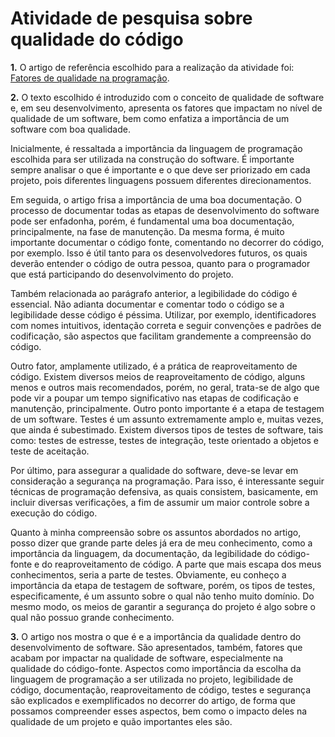 # Atividade de pesquisa sobre qualidade do código

**1.** O artigo de referência escolhido para a realização da atividade foi: [Fatores de qualidade na programação](https://www.devmedia.com.br/fatores-de-qualidade-na-programacao/29780).

**2.** O texto escolhido é introduzido com o conceito de qualidade de software e, em seu desenvolvimento, apresenta os fatores que impactam no nível de qualidade de um software, bem como enfatiza a importância de um software com boa qualidade.

Inicialmente, é ressaltada a importância da linguagem de programação escolhida para ser utilizada na construção do software. É importante sempre analisar o que é importante e o que deve ser priorizado em cada projeto, pois diferentes linguagens possuem diferentes direcionamentos.

Em seguida, o artigo frisa a importância de uma boa documentação. O processo de documentar todas as etapas de desenvolvimento do software pode ser enfadonha, porém, é fundamental uma boa documentação, principalmente, na fase de manutenção. Da mesma forma, é muito importante documentar o código fonte, comentando no decorrer do código, por exemplo. Isso é útil tanto para os desenvolvedores futuros, os quais deverão entender o código de outra pessoa, quanto para o programador que está participando do desenvolvimento do projeto.

Também relacionada ao parágrafo anterior, a legibilidade do código é essencial. Não adianta documentar e comentar todo o código se a legibilidade desse código é péssima. Utilizar, por exemplo, identificadores com nomes intuitivos, identação correta e seguir convenções e padrões de codificação, são aspectos que facilitam grandemente a compreensão do código. 

Outro fator, amplamente utilizado, é a prática de reaproveitamento de código. Existem diversos meios de reaproveitamento de código, alguns menos e outros mais recomendados, porém, no geral, trata-se de algo que pode vir a poupar um tempo significativo nas etapas de codificação e manutenção, principalmente. Outro ponto importante é a etapa de testagem de um software. Testes é um assunto extremamente amplo e, muitas vezes, que ainda é subestimado. Existem diversos tipos de testes de software, tais como: testes de estresse, testes de integração, teste orientado a objetos e teste de aceitação. 

Por último, para assegurar a qualidade do software, deve-se levar em consideração a segurança na programação. Para isso, é interessante seguir técnicas de programação defensiva, as quais consistem, basicamente, em incluir diversas verificações, a fim de assumir um maior controle sobre a execução do código.

Quanto à minha compreensão sobre os assuntos abordados no artigo, posso dizer que grande parte deles já era de meu conhecimento, como a importância da linguagem, da documentação, da legibilidade do código-fonte e do reaproveitamento de código. A parte que mais escapa dos meus conhecimentos, seria a parte de testes. Obviamente, eu conheço a importância da etapa de testagem de software, porém, os tipos de testes, especificamente, é um assunto sobre o qual não tenho muito domínio. Do mesmo modo, os meios de garantir a segurança do projeto é algo sobre o qual não possuo grande conhecimento.


**3.** O artigo nos mostra o que é e a importância da qualidade dentro do desenvolvimento de software. São apresentados, também, fatores que acabam por impactar na qualidade de software, especialmente na qualidade do código-fonte. Aspectos como importância da escolha da linguagem de programação a ser utilizada no projeto, legibilidade de código, documentação, reaproveitamento de código, testes e segurança são explicados e exemplificados no decorrer do artigo, de forma que possamos compreender esses aspectos, bem como o impacto deles na qualidade de um projeto e quão importantes eles são.